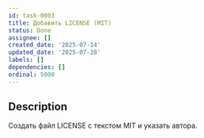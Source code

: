 ```yaml
---
id: task-0003
title: Добавить LICENSE (MIT)
status: Done
assignee: []
created_date: '2025-07-14'
updated_date: '2025-07-28'
labels: []
dependencies: []
ordinal: 5000
---
```


## Description

Создать файл LICENSE с текстом MIT и указать автора.

